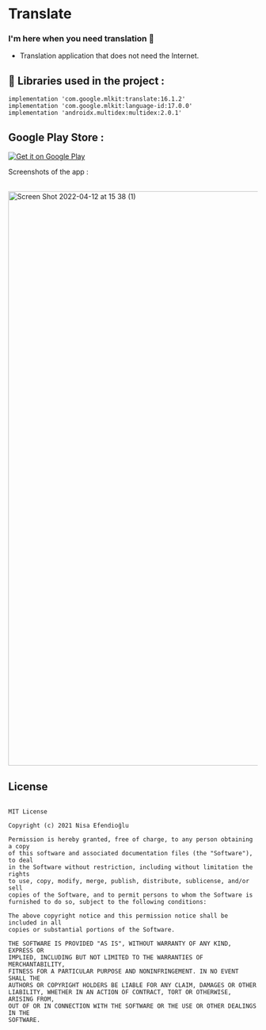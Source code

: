 # Translate
### I'm here when you need translation 👀
- Translation application that does not need the Internet.

## 🔨   Libraries used in the project :
```
implementation 'com.google.mlkit:translate:16.1.2'
implementation 'com.google.mlkit:language-id:17.0.0'
implementation 'androidx.multidex:multidex:2.0.1'
```


## Google Play Store :

[![Get it on Google Play](https://play.google.com/intl/en_us/badges/images/badge_new.png)](https://play.google.com/store/apps/details?id=com.nisaefendioglu.translate)

Screenshots of the app :
<br><br>

<img width="1158" alt="Screen Shot 2022-04-12 at 15 38  (1)" src="https://user-images.githubusercontent.com/48391281/162965378-eacf3c25-340d-426a-bd5c-2ddf52effa15.png">



## License
```

MIT License

Copyright (c) 2021 Nisa Efendioğlu

Permission is hereby granted, free of charge, to any person obtaining a copy
of this software and associated documentation files (the "Software"), to deal
in the Software without restriction, including without limitation the rights
to use, copy, modify, merge, publish, distribute, sublicense, and/or sell
copies of the Software, and to permit persons to whom the Software is
furnished to do so, subject to the following conditions:

The above copyright notice and this permission notice shall be included in all
copies or substantial portions of the Software.

THE SOFTWARE IS PROVIDED "AS IS", WITHOUT WARRANTY OF ANY KIND, EXPRESS OR
IMPLIED, INCLUDING BUT NOT LIMITED TO THE WARRANTIES OF MERCHANTABILITY,
FITNESS FOR A PARTICULAR PURPOSE AND NONINFRINGEMENT. IN NO EVENT SHALL THE
AUTHORS OR COPYRIGHT HOLDERS BE LIABLE FOR ANY CLAIM, DAMAGES OR OTHER
LIABILITY, WHETHER IN AN ACTION OF CONTRACT, TORT OR OTHERWISE, ARISING FROM,
OUT OF OR IN CONNECTION WITH THE SOFTWARE OR THE USE OR OTHER DEALINGS IN THE
SOFTWARE.

